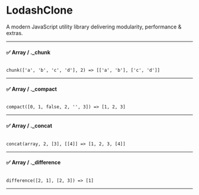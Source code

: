 # LodashClone
A modern JavaScript utility library delivering modularity, performance &amp; extras.
__________________________________
#### ✅ Array / ._chunk
<code>
chunk(['a', 'b', 'c', 'd'], 2) => [['a', 'b'], ['c', 'd']]
</code>

__________________________________
#### ✅ Array / ._compact
<code>
compact([0, 1, false, 2, '', 3]) => [1, 2, 3]
</code>

__________________________________
#### ✅ Array / ._concat
<code>
concat(array, 2, [3], [[4]] => [1, 2, 3, [4]]
</code>

__________________________________
#### ✅ Array / ._difference
<code>
difference([2, 1], [2, 3]) => [1]
</code>

__________________________________
